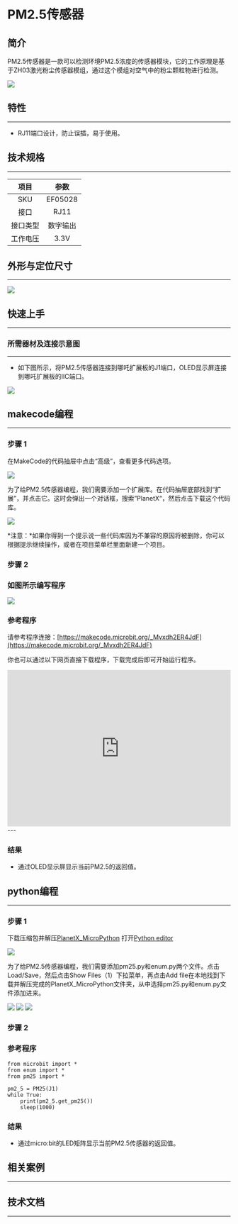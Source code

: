 # PM2.5传感器

## 简介
PM2.5传感器是一款可以检测环境PM2.5浓度的传感器模块，它的工作原理是基于ZH03激光粉尘传感器模组，通过这个模组对空气中的粉尘颗粒物进行检测。

![](./images/05028_01.png)

## 特性
---
- RJ11端口设计，防止误插，易于使用。
## 技术规格
---

项目 | 参数 
:-: | :-: 
SKU|EF05028
接口|RJ11
接口类型|数字输出
工作电压|3.3V






## 外形与定位尺寸
---


![](./images/05028_02.png)


## 快速上手
---

### 所需器材及连接示意图
---

- 如下图所示，将PM2.5传感器连接到哪吒扩展板的J1端口，OLED显示屏连接到哪吒扩展板的IIC端口。


![](./images/05028_03.png)

## makecode编程
---

### 步骤 1
在MakeCode的代码抽屉中点击“高级”，查看更多代码选项。

![](./images/05001_04.png)

为了给PM2.5传感器编程，我们需要添加一个扩展库。在代码抽屉底部找到“扩展”，并点击它。这时会弹出一个对话框，搜索”PlanetX“，然后点击下载这个代码库。

![](./images/05001_05.png)

*注意：*如果你得到一个提示说一些代码库因为不兼容的原因将被删除，你可以根据提示继续操作，或者在项目菜单栏里面新建一个项目。
### 步骤 2
### 如图所示编写程序

![](./images/05028_06.png)


### 参考程序
请参考程序连接：[https://makecode.microbit.org/_Mvxdh2ER4JdF](https://makecode.microbit.org/_Mvxdh2ER4JdF)

你也可以通过以下网页直接下载程序，下载完成后即可开始运行程序。

<div style="position:relative;height:0;padding-bottom:70%;overflow:hidden;"><iframe style="position:absolute;top:0;left:0;width:100%;height:100%;" src="https://makecode.microbit.org/#pub:_Mvxdh2ER4JdF" frameborder="0" sandbox="allow-popups allow-forms allow-scripts allow-same-origin"></iframe></div>  
---

### 结果
- 通过OLED显示屏显示当前PM2.5的返回值。

## python编程
---


### 步骤 1
下载压缩包并解压[PlanetX_MicroPython](https://github.com/lionyhw/PlanetX_MicroPython/archive/master.zip)
打开[Python editor](https://python.microbit.org/v/2.0)

![](./images/05001_07.png)

为了给PM2.5传感器编程，我们需要添加pm25.py和enum.py两个文件。点击Load/Save，然后点击Show Files（1）下拉菜单，再点击Add file在本地找到下载并解压完成的PlanetX_MicroPython文件夹，从中选择pm25.py和enum.py文件添加进来。

![](./images/05001_08.png)
![](./images/05001_09.png)
![](./images/05028_10.png)

### 步骤 2
### 参考程序
```
from microbit import *
from enum import *
from pm25 import *

pm2_5 = PM25(J1)
while True:
    print(pm2_5.get_pm25())
    sleep(1000)

```


### 结果
- 通过micro:bit的LED矩阵显示当前PM2.5传感器的返回值。
## 相关案例
---

## 技术文档
---
